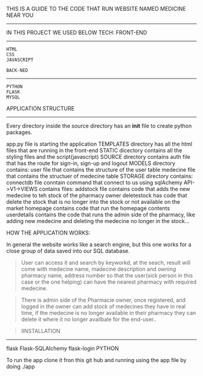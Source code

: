 THIS IS A GUIDE TO THE CODE THAT RUN WEBSITE NAMED MEDICINE NEAR YOU
___________________________________________________________________________

IN THIS PROJECT WE USED BELOW TECH:
   FRONT-END
   ____________
 
	HTML
	CSS
	JAVASCRIPT

    BACK-NED
   _____________
	PYTHON
	FLASK 
	MYSQL

APPLICATION STRUCTURE
__________________________
   Every directory inside the source directory has an __init__ file to create python packages.

   app.py file is starting the application
   TEMPLATES directory has all the html files that are running in the front-end
   STATIC dicectory contains all the styling files and the script(javascript)
   SOURCE directory contains 
       auth file that has the route for sign-in, sign-up and logout
       MODELS directory contains:
           user file that contains the structure of the user table
           medecine file that contains the structuer of medecine table
           STORAGE directory contains:
               connectdb file conntain command that connect to us using sqlAchemy
      API->V1->VIEWS contains files:
          addstock file contains code that adds the new medecine to teh stock of the pharmacy owner
          deletestock has code that delete the stock that is no longer into the stock or not available on the market
          homepage contains code that run the homepage contents
          userdetails contains the code that runs the admin side of the pharmacy, like adding new medecine and deleting the medecine no longer in the stock...
          

HOW THE APPLICATION WORKS:

In general the website works like a search engine, but this one works for a close group of data saved into 
our SQL database.

> User can access it and search by keyworkd, at the seach, result will come with 
  medecine name, madecine description and owning pharmacy name, address number so 
  that the user(sick person in this case or the one helping) can have the nearest 
  pharmacy with required medecine.

> There is admin side of the Pharmacie owner, once registered, and logged in the owner can add stock of 
  medecines they have in real time, if the medecine is no
  longer available in their pharmacy they can delete it where it no longer availbale for the end-user..

>IINSTALLATION
_________________

flask
Flask-SQLAlchemy
flask-login
PYTHON

To run the app clone it fron this git hub and running using the app file by doing ./app
